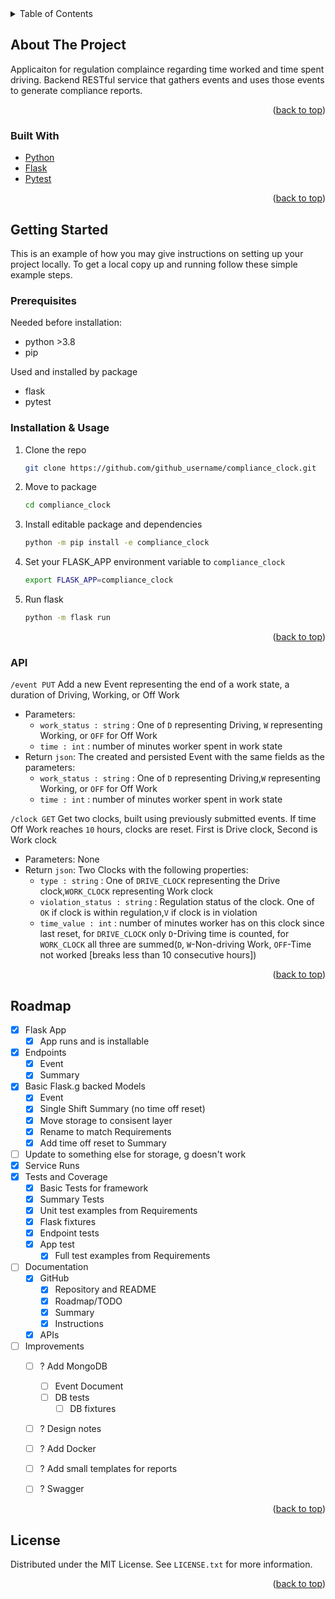 <div id="top"></div>

<!-- TABLE OF CONTENTS -->
<details>
  <summary>Table of Contents</summary>
  <ol>
    <li>
      <a href="#about-the-project">About The Project</a>
      <ul>
        <li><a href="#built-with">Built With</a></li>
      </ul>
    </li>
    <li>
      <a href="#getting-started">Getting Started</a>
      <ul>
        <li><a href="#prerequisites">Prerequisites</a></li>
        <li><a href="#installation">Installation< & Usage/a></li>
        <li><a href="#api">API/a></li>
      </ul>
    </li>
    <li><a href="#roadmap">Roadmap</a></li>
    <li><a href="#license">License</a></li>
  </ol>
</details>



<!-- ABOUT THE PROJECT -->
## About The Project

Applicaiton for regulation complaince regarding time worked and time spent driving. Backend RESTful service that gathers events and uses those events to generate compliance reports.

<p align="right">(<a href="#top">back to top</a>)</p>


### Built With

* [Python](https://www.python.org/)
* [Flask](https://flask.palletsprojects.com/en/2.0.x/)
* [Pytest](https://docs.pytest.org/en/6.2.x/)

<p align="right">(<a href="#top">back to top</a>)</p>


<!-- GETTING STARTED -->
## Getting Started

This is an example of how you may give instructions on setting up your project locally.
To get a local copy up and running follow these simple example steps.

### Prerequisites

Needed before installation:
* python >3.8
* pip

Used and installed by package
* flask
* pytest

### Installation & Usage

1. Clone the repo
   ```sh
   git clone https://github.com/github_username/compliance_clock.git
   ```
2. Move to package
   ```sh
   cd compliance_clock
   ```
3. Install editable package and dependencies
   ```sh
   python -m pip install -e compliance_clock
   ```
4. Set your FLASK_APP environment variable to `compliance_clock`
   ```sh
   export FLASK_APP=compliance_clock
   ```
4. Run flask
   ```sh
   python -m flask run
   ```

<p align="right">(<a href="#top">back to top</a>)</p>

### API

`/event PUT` Add a new Event representing the end of a work state, a duration of Driving, Working, or Off Work
* Parameters:
  * `work_status : string` : One of `D` representing Driving, `W` representing Working, or `OFF` for Off Work
  * `time : int` : number of minutes worker spent in work state
* Return `json`: The created and persisted Event with the same fields as the parameters:
  * `work_status : string` : One of `D` representing Driving,`W` representing Working, or `OFF` for Off Work
  * `time : int` : number of minutes worker spent in work state

`/clock GET` Get two clocks, built using previously submitted events. If time Off Work reaches `10` hours, clocks are reset. First is Drive clock, Second is Work clock
* Parameters: None
* Return `json`: Two Clocks with the following properties:
  * `type : string` : One of `DRIVE_CLOCK` representing the Drive clock,`WORK_CLOCK` representing Work clock
  * `violation_status : string` : Regulation status of the clock. One of `OK` if clock is within regulation,`V` if clock is in violation
  * `time_value : int` : number of minutes worker has on this clock since last reset, for `DRIVE_CLOCK` only `D`-Driving time is counted, for `WORK_CLOCK` all three are summed(`D`, `W`-Non-driving Work, `OFF`-Time not worked [breaks less than 10 consecutive hours])

<p align="right">(<a href="#top">back to top</a>)</p>


<!-- ROADMAP -->
## Roadmap

- [x] Flask App
    - [x] App runs and is installable
- [x] Endpoints
    - [x] Event
    - [x] Summary
- [x] Basic Flask.g backed Models
    - [x] Event
    - [x] Single Shift Summary (no time off reset)
    - [x] Move storage to consisent layer
    - [x] Rename to match Requirements
    - [x] Add time off reset to Summary
- [ ] Update to something else for storage, g doesn't work
- [x] Service Runs
- [x] Tests and Coverage
    - [x] Basic Tests for framework
    - [x] Summary Tests 
    - [x] Unit test examples from Requirements 
    - [x] Flask fixtures
    - [x] Endpoint tests
    - [x] App test
        - [x] Full test examples from Requirements
- [ ] Documentation
    - [x] GitHub
        - [x] Repository and README
        - [x] Roadmap/TODO
        - [x] Summary
        - [x] Instructions
    - [x] APIs
- [ ] Improvements
    - [ ] ? Add MongoDB
        - [ ] Event Document
        - [ ] DB tests
            - [ ] DB fixtures
    - [ ] ? Design notes
    - [ ] ? Add Docker
    - [ ] ? Add small templates for reports
    - [ ] ? Swagger


<p align="right">(<a href="#top">back to top</a>)</p>


<!-- LICENSE -->
## License

Distributed under the MIT License. See `LICENSE.txt` for more information.

<p align="right">(<a href="#top">back to top</a>)</p>
